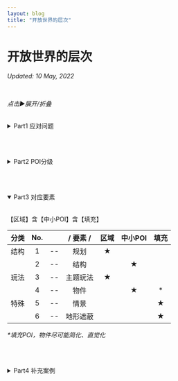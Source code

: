 ```yaml
---
layout: blog
title: "开放世界的层次"
---
```



# 开放世界的层次

*Updated: 10 May, 2022*

<br>

<!-- 
<details><summary></summary>
</details>
-->


<!-- 分P了 -->
<!-- 分P了 -->
<!-- 分P了 -->

_点击▶展开/折叠_

<br>

<details><summary>Part1 应对问题  </summary>

<br/>

- 老头环与塞尔达开放世界的差别
- 地平线2根本就不开放
- 魂系关卡开放程度的改变
- 魂1比魂3关卡好在哪
- 旷野之息和天空之剑的游戏性变化
- 一个游戏世界，还是无数个游戏合集
- 幽灵线东京POI匮乏的问题
- CONTROL的探索体现在哪
- 对马岛的开放世界
- 刺客信条英灵殿到底好不好

</details>
  
<br/><br/>

<!-- 分P了 -->
<!-- 分P了 -->
<!-- 分P了 -->

<details><summary>Part2 POI分级</summary>
<br/>

### 一级：区域

大型区域规划，美术和结构设计 

以主题玩法作为关键点

_eg. SS火山，仙峰寺，冷冽谷_

<br>

### 二级：中小POI
 
精致的中距离可玩关卡 

_eg. BW瀑布遗迹，SS天空岛底层路_

<br>

### 三级：填充

直觉反应的玩法 

_eg. BW呀哈哈：圈，石块_

<br/>

|      |     区域     |  中小POI   |    填充    |
| :--: | :----------: | :--------: | :--------: |
| 引导 |   明确单向   |   多方向   |   无定向   |
| 结构 | 典型、可复杂 | 典型、简明 |    可无    |
| 难度 |     简单     |  正常～难  | 简单～正常 |

_*典型：指有明确结构，如螺旋向下、高塔、九宫格等_

PS: 中小POI是经典的关卡设计范畴

PS2: 填充POI是开放世界专属，这里基本指旷野之息的填充POI形式，我认为是高于传统收集的玩法（类似战神4解密）。

</details>

<br/><br/>

<!-- 分P了 -->
<!-- 分P了 -->
<!-- 分P了 -->

<details open><summary>Part3 对应要素</summary>

<br/>

<p class="text-center text-lg font-bold"> 【区域】含【中小POI】含【填充】 </p>


| 分类 | No. |     | / 要素 / | 区域 | 中小POI | 填充 |
| :--: | :-: | --- | :------: | :--: | :-----: | :--: |
| 结构 |  1  | --  |   规划   |  ★  |         |      |
|      |  2  | --  |   结构   |      |   ★    |      |
| 玩法 |  3  | --  | 主题玩法 |  ★  |         |      |
|      |  4  | --  |   物件   |      |   ★    |  *   |
| 特殊 |  5  | --  |   情景   |      |         |  ★  |
|      |  6  | --  | 地形遮蔽 |      |         |  ★  |

_*填充POI，物件尽可能简化、直觉化_

</details>

<br/><br/>

<!-- 分P了 -->
<!-- 分P了 -->
<!-- 分P了 -->

<details><summary>Part4 补充案例</summary>

<br>

##  一级：区域 
### 优秀案例
- 宁姆格福、盖利德、王城、雪原
- 苇名城、水生村、仙峰寺、源之宫
- 火祭场、病村、小隆德、混沌废都、灰烬湖
### 问题案例
- 鬼线东京的涩谷

值得注意的是大片雾气的区域：体验并非特别好，差异度也并不高
eg. 巨人墓穴、呀哈哈森林、水生村底部

<br>

##  二级：中小POI 
### 优秀案例
- BW：瀑布遗迹
- SS：森林地形，天空岛底部结构，天空岛水下洞(POI-3)，神庙房间
- 只狼：穿越房间和屋顶，武士待命室 --> 苇名流道场

<br>

##  三级：填充 
### 优秀案例
- BW：呀哈哈的石头
### 问题案例
- 鬼线东京的勾玉捉鬼，变体很少且相对复杂，玩家为了结果而去，就变成了checklist式的任务
- 地平线作为开放世界游戏，几乎没有

目前看到就BW做得很好，奇怪的东西就摆在那里，很勾好奇心

</details>